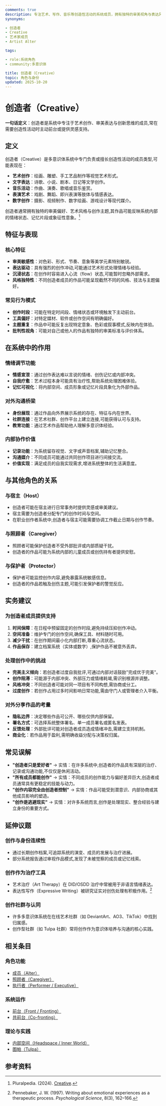 ```yaml
---
comments: true
description: 专注艺术、写作、音乐等创造性活动的系统成员，拥有独特的审美视角与表达风格
synonyms:

- 创造者
- Creative
- 艺术家成员
- Artist Alter

tags:

- role:系统角色
- community:多意识体

title: 创造者（Creative）
topic: 角色与身份
updated: 2025-10-20
---
```


# 创造者（Creative）

**一句话定义**：创造者是系统中专注于艺术创作、审美表达与创新思维的成员,常在需要创造性活动时主动前台或提供灵感支持。

## 定义

创造者（Creative）是多意识体系统中专门负责或擅长创造性活动的成员类型,可能表现在：

- **艺术创作**：绘画、雕塑、手工艺品制作等视觉艺术形式。
- **文字表达**：诗歌、小说、剧本、日记等文学创作。
- **音乐活动**：作曲、演奏、歌唱或音乐鉴赏。
- **表演艺术**：戏剧、舞蹈、即兴表演等肢体与情感表达。
- **数字创作**：摄影、视频制作、数字绘画、游戏设计等现代媒介。

创造者通常拥有独特的审美偏好、艺术风格与创作主题,其作品可能反映系统内部的情绪状态、记忆片段或象征性意象。[^pluralpedia-creative]

## 特征与表现

### 核心特征

- **审美敏感性**：对色彩、形式、节奏、意象等美学元素特别敏锐。
- **表达驱动**：具有强烈的创作冲动,可能通过艺术形式处理情绪与经验。
- **沉浸状态**：在创作时容易进入心流（flow）状态,可能暂时忽略外部需求。
- **风格独特性**：不同创造者成员的作品可能呈现截然不同的风格、技法与主题偏好。

### 常见行为模式

- **创作时段**：可能在特定时间段、情绪状态或环境触发下主动前台。
- **工具偏好**：对特定媒材、软件或创作空间有明确偏好。
- **主题重复**：作品中可能反复出现特定意象、色彩或叙事模式,反映内在体验。
- **批判性视角**：可能对自己或他人的作品有独特的审美标准与评价体系。

## 在系统中的作用

### 情绪调节功能

- **情感宣泄**：通过创作表达难以言说的情绪、创伤记忆或内部冲突。
- **自我疗愈**：艺术过程本身可能具有治疗性,帮助系统处理困难体验。
- **记忆可视化**：将内部空间、成员形象或记忆片段具象化为外部作品。

### 对外沟通桥梁

- **身份展现**：通过作品向外界展示系统的存在、特征与内在世界。
- **社群连接**：在艺术社群、创作平台上建立连接,可能获得认可与支持。
- **教育功能**：通过艺术作品帮助他人理解多意识体经验。

### 内部协作价值

- **记录功能**：为系统留存视觉、文字或声音档案,辅助记忆整合。
- **沟通媒介**：不同成员可能通过共同创作项目进行间接交流。
- **价值实现**：满足成员的自我实现需求,增进系统整体的生活满意度。

## 与其他角色的关系

### 与宿主（Host）

- 创造者可能在宿主进行日常事务时提供灵感或审美建议。
- 宿主需要为创造者分配专门的创作时间与空间。
- 在职业创作者系统中,创造者与宿主可能需要协调工作截止日期与创作节奏。

### 与照顾者（Caregiver）

- 照顾者可能保护创造者不受外部批评或内部质疑干扰。
- 创造者的作品可能为系统内部的儿童成员或创伤持有者提供安慰。

### 与保护者（Protector）

- 保护者可能监控创作内容,避免暴露系统敏感信息。
- 创造者的作品若触及创伤主题,可能引发保护者的警觉反应。

## 实务建议

### 为创造者成员提供支持

1. **时间保障**：在日程中预留固定的创作时段,避免持续压抑创作冲动。
2. **空间准备**：维护专门的创作空间,确保工具、材料随时可用。
3. **减少干扰**：在创作期间最小化内部打断,尊重心流状态。
4. **作品保存**：建立档案系统（实体或数字）,保护作品不被意外丢弃。

### 处理创作中的挑战

- **完美主义倾向**：若创造者过度自我批评,可通过内部对话鼓励"完成优于完美"。
- **创作阻滞**：可能源于内部冲突、外部压力或情绪耗竭,需识别根源并调整。
- **风格冲突**：不同创造者可能对同一项目有不同构想,需协商或分工。
- **过度创作**：若创作占用过多时间影响日常功能,需由守门人或管理者介入平衡。

### 对外分享作品的考量

- **隐私边界**：决定哪些作品可公开、哪些仅供内部保留。
- **署名方式**：可选择系统整体署名、单一成员署名或匿名发表。
- **反馈处理**：外部批评可能对创造者成员造成情绪冲击,需建立支持机制。
- **商业化**：若作品用于盈利,需明确收益分配与决策权归属。

## 常见误解

- **"创造者只是爱好者"** → 实情：在许多系统中,创造者的作品具有深层的治疗、记录或沟通功能,不仅仅是休闲活动。
- **"所有成员都能创作"** → 实情：不同成员的创作能力与偏好差异巨大,创造者成员通常具有更稳定的技能与动力。
- **"创作内容完全由创造者控制"** → 实情：作品可能受到潜意识、内部协商或其他成员影响的塑造。
- **"创作是逃避现实"** → 实情：对许多系统而言,创作是处理现实、整合经验与建立身份的重要方式。

## 延伸议题

### 创作与身份连续性

- 通过长期创作档案,可追踪系统的演变、成员的发展与治疗进展。
- 部分系统报告通过审视作品模式,发现了未被觉察的成员或记忆线索。

### 创作作为治疗工具

- 艺术治疗（Art Therapy）在 DID/OSDD 治疗中常被用于非语言情绪表达。
- 表达性写作（Expressive Writing）被研究证实对创伤处理有积极作用。[^pennebaker1997]

### 创作社群与认同

- 许多多意识体系统在在线艺术社群（如 DeviantArt、AO3、TikTok）中找到归属感。
- 创作型社群（如 Tulpa 社群）常将创作作为意识体培养与沟通的核心实践。

## 相关条目

### 角色功能

- [成员（Alter）](Alter.md)
- [照顾者（Caregiver）](Caregiver.md)
- [执行者（Performer / Executive）](Performer-Executive.md)

### 系统运作

- [前台（Front / Fronting）](Front-Fronting.md)
- [共前台（Co-fronting）](Co-Fronting.md)

### 理论与实践

- [内部空间（Headspace / Inner World）](Headspace-Inner-World.md)
- [图帕（Tulpa）](Tulpa.md)

## 参考资料

[^pluralpedia-creative]: Pluralpedia. (2024). [Creative](https://pluralpedia.org/w/Creative).
[^pennebaker1997]: Pennebaker, J. W. (1997). Writing about emotional experiences as a therapeutic process. *Psychological Science*, 8(3), 162–166.
